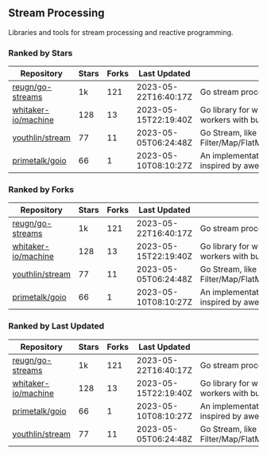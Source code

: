 ## Stream Processing

Libraries and tools for stream processing and reactive programming.

### Ranked by Stars

| Repository | Stars | Forks | Last Updated | Description | 
|------------|-------|-------|--------------|-------------|
| [reugn/go-streams](https://github.com/reugn/go-streams) | 1k | 121 | 2023-05-22T16:40:17Z |  Go stream processing library. |
| [whitaker-io/machine](https://github.com/whitaker-io/machine) | 128 | 13 | 2023-05-15T22:19:40Z |  Go library for writing and generating stream workers with built in metrics and traceability. |
| [youthlin/stream](https://github.com/youthlin/stream) | 77 | 11 | 2023-05-05T06:24:48Z |  Go Stream, like Java 8 Stream: Filter/Map/FlatMap/Peek/Sorted/ForEach/Reduce... |
| [primetalk/goio](https://github.com/primetalk/goio) | 66 | 1 | 2023-05-10T08:10:27Z |  An implementation of IO, Stream, Fiber for Golang, inspired by awesome Scala libraries cats and fs2. |

### Ranked by Forks

| Repository | Stars | Forks | Last Updated | Description | 
|------------|-------|-------|--------------|-------------|
| [reugn/go-streams](https://github.com/reugn/go-streams) | 1k | 121 | 2023-05-22T16:40:17Z |  Go stream processing library. |
| [whitaker-io/machine](https://github.com/whitaker-io/machine) | 128 | 13 | 2023-05-15T22:19:40Z |  Go library for writing and generating stream workers with built in metrics and traceability. |
| [youthlin/stream](https://github.com/youthlin/stream) | 77 | 11 | 2023-05-05T06:24:48Z |  Go Stream, like Java 8 Stream: Filter/Map/FlatMap/Peek/Sorted/ForEach/Reduce... |
| [primetalk/goio](https://github.com/primetalk/goio) | 66 | 1 | 2023-05-10T08:10:27Z |  An implementation of IO, Stream, Fiber for Golang, inspired by awesome Scala libraries cats and fs2. |

### Ranked by Last Updated

| Repository | Stars | Forks | Last Updated | Description | 
|------------|-------|-------|--------------|-------------|
| [reugn/go-streams](https://github.com/reugn/go-streams) | 1k | 121 | 2023-05-22T16:40:17Z |  Go stream processing library. |
| [whitaker-io/machine](https://github.com/whitaker-io/machine) | 128 | 13 | 2023-05-15T22:19:40Z |  Go library for writing and generating stream workers with built in metrics and traceability. |
| [primetalk/goio](https://github.com/primetalk/goio) | 66 | 1 | 2023-05-10T08:10:27Z |  An implementation of IO, Stream, Fiber for Golang, inspired by awesome Scala libraries cats and fs2. |
| [youthlin/stream](https://github.com/youthlin/stream) | 77 | 11 | 2023-05-05T06:24:48Z |  Go Stream, like Java 8 Stream: Filter/Map/FlatMap/Peek/Sorted/ForEach/Reduce... |

